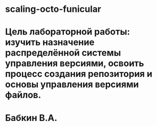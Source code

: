 # scaling-octo-funicular
# Цель лабораторной работы: изучить назначение распределённой системы управления версиями, освоить процесс создания репозитория и основы управления версиями файлов. 
# Бабкин В.А.
